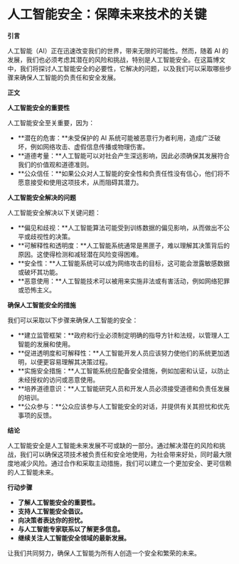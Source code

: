 # 人工智能安全：保障未来技术的关键

**引言**

人工智能（AI）正在迅速改变我们的世界，带来无限的可能性。然而，随着 AI 的发展，我们也必须考虑其潜在的风险和挑战，特别是人工智能安全。在这篇博文中，我们将探讨人工智能安全的必要性，它解决的问题，以及我们可以采取哪些步骤来确保人工智能的负责任和安全发展。

**正文**

**人工智能安全的重要性**

人工智能安全至关重要，因为：

* **潜在的危害：**未受保护的 AI 系统可能被恶意行为者利用，造成广泛破坏，例如网络攻击、虚假信息传播或物理伤害。
* **道德考量：**人工智能可以对社会产生深远影响，因此必须确保其发展符合我们的价值观和道德准则。
* **公众信任：**如果公众对人工智能的安全性和负责任性没有信心，他们将不愿意接受和使用这项技术，从而阻碍其潜力。

**人工智能安全解决的问题**

人工智能安全解决以下关键问题：

* **偏见和歧视：**人工智能算法可能受到训练数据的偏见影响，从而做出不公平或歧视性的决策。
* **可解释性和透明度：**人工智能系统通常是黑匣子，难以理解其决策背后的原因。这使得检测和减轻潜在风险变得困难。
* **安全性：**人工智能系统可以成为网络攻击的目标，这可能会泄露敏感数据或破坏其功能。
* **恶意使用：**人工智能技术可以被用来实施非法或有害活动，例如网络犯罪或恐怖主义。

**确保人工智能安全的措施**

我们可以采取以下步骤来确保人工智能的安全：

* **建立监管框架：**政府和行业必须制定明确的指导方针和法规，以管理人工智能的发展和使用。
* **促进透明度和可解释性：**人工智能开发人员应该努力使他们的系统更加透明，以便更容易理解其决策过程。
* **实施安全措施：**人工智能系统应配备安全措施，例如加密和认证，以防止未经授权的访问或恶意使用。
* **培养道德意识：**人工智能研究人员和开发人员必须接受道德和负责任发展的培训。
* **公众参与：**公众应该参与人工智能安全的对话，并提供有关其担忧和优先事项的反馈。

**结论**

人工智能安全是人工智能未来发展不可或缺的一部分。通过解决潜在的风险和挑战，我们可以确保这项技术被负责任和安全地使用，为社会带来好处，同时最大限度地减少风险。通过合作和采取主动措施，我们可以建立一个更加安全、更可信赖的人工智能未来。

**行动步骤**

* **了解人工智能安全的重要性。**
* **支持人工智能安全倡议。**
* **向决策者表达你的担忧。**
* **与人工智能专家联系以了解更多信息。**
* **继续关注人工智能安全领域的最新发展。**

让我们共同努力，确保人工智能为所有人创造一个安全和繁荣的未来。
